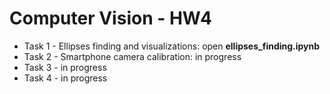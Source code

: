# Computer Vision - HW4
* Task 1 - Ellipses finding and visualizations: open **ellipses_finding.ipynb**
* Task 2 - Smartphone camera calibration: in progress
* Task 3 - in progress
* Task 4 - in progress

